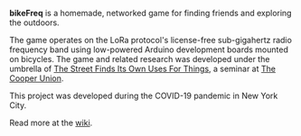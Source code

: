 **bikeFreq** is a homemade, networked game for finding friends and exploring the outdoors.

The game operates on the LoRa protocol's license-free sub-gigahertz radio frequency band using low-powered Arduino development boards mounted on bicycles. The game and related research was developed under the umbrella of [The Street Finds Its Own Uses For Things](https://www.tsfiouft.com), a seminar at [The Cooper Union](https://www.cooper.edu).

This project was developed during the COVID-19 pandemic in New York City.

Read more at the [wiki](https://github.com/dailybicycle/bikeFreq/wiki).
